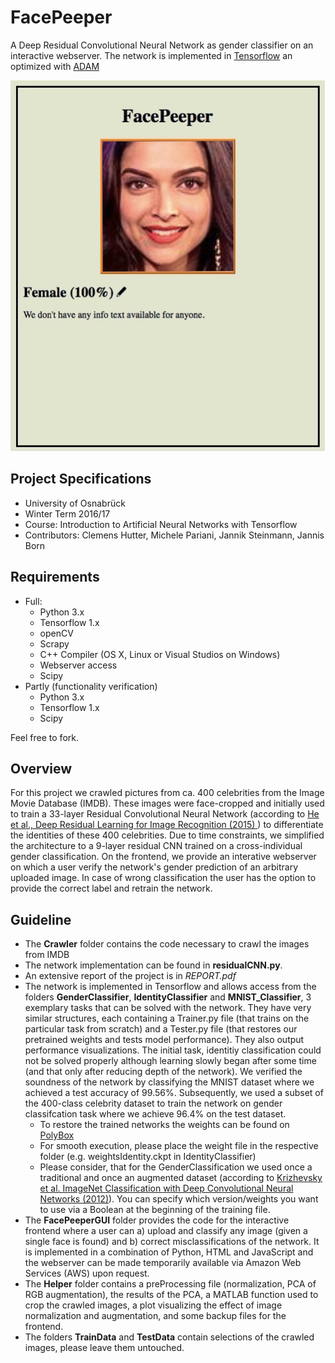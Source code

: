 # FacePeeper
A Deep Residual Convolutional Neural Network as gender classifier on an interactive webserver. The network is implemented in [Tensorflow](https://www.tensorflow.org/) an optimized with [ADAM](https://en.wikipedia.org/wiki/Stochastic_gradient_descent#Adam) 

![alt text](Helper/API.png?raw=true "API in action")


## Project Specifications 
- University of Osnabrück
- Winter Term 2016/17
- Course: Introduction to Artificial Neural Networks with Tensorflow
- Contributors: Clemens Hutter, Michele Pariani, Jannik Steinmann, Jannis Born


## Requirements
- Full: 
  * Python 3.x
  * Tensorflow 1.x 
  * openCV
  * Scrapy
  * C++ Compiler (OS X, Linux or Visual Studios on Windows)
  * Webserver access
  * Scipy
- Partly (functionality verification)
  * Python 3.x
  * Tensorflow 1.x
  * Scipy
  
 Feel free to fork.
 
 
## Overview
For this project we crawled pictures from ca. 400 celebrities from the Image Movie Database (IMDB). These images were 
face-cropped and initially used to train a 33-layer Residual Convolutional Neural Network (according to 
[He et al., Deep Residual Learning for Image Recognition (2015) ](https://arxiv.org/pdf/1512.03385.pdf)) to differentiate
the identities of these 400 celebrities. Due to time constraints, we simplified the  architecture to a 9-layer residual CNN trained on a cross-individual gender classification. On the frontend, we provide an interative webserver on which a user verify the network's gender prediction of an arbitrary uploaded image. In case of wrong classification the user has the option to provide the correct label and retrain the network.

## Guideline
- The **Crawler** folder contains the code necessary to crawl the images from IMDB
- The network implementation can be found in **residualCNN.py**.
- An extensive report of the project is in *REPORT.pdf* 
- The network is implemented in Tensorflow and allows access from the folders **GenderClassifier**, 
**IdentityClassifier** and **MNIST_Classifier**, 3 exemplary tasks that can be solved with the network. They have very similar structures, each containing a Trainer.py file 
(that trains on the particular task from scratch) and a Tester.py file (that restores our pretrained weights and tests model
performance). They also output performance visualizations. The initial task,
identitiy classification could not be solved properly although learning slowly began after some time (and that only after reducing
depth of the network). We verified the soundness of the network by classifying the MNIST dataset where we achieved a test 
accuracy of 99.56%. Subsequently, we used a subset of the 400-class celebrity dataset to train the network on gender classifcation
task where we achieve 96.4% on the test dataset.
  * To restore the trained networks the weights can be found on [PolyBox](https://polybox.ethz.ch/index.php/s/zinZWt1LwvCaQ07)
  * For smooth execution, please place the weight file in the respective folder (e.g. weightsIdentity.ckpt in IdentityClassifier)
  * Please consider, that for the GenderClassification we used once a traditional and once an augmented dataset (according to
  [Krizhevsky et al. ImageNet Classification with Deep Convolutional Neural Networks (2012)](https://www.nvidia.cn/content/tesla/pdf/machine-learning/imagenet-classification-with-deep-convolutional-nn.pdf)). You can
  specify which version/weights you want to use via a Boolean at the beginning of the training file.
- The **FacePeeperGUI** folder provides the code for the interactive frontend where a user can a) upload and classify any image
(given a single face is found) and b) correct misclassifications of the network. It is implemented in a combination
of Python, HTML and JavaScript and the webserver can be made temporarily available via Amazon Web Services (AWS) upon request.
- The **Helper** folder contains a preProcessing file (normalization, PCA of RGB augmentation), the results of the PCA, 
a MATLAB function used to crop the crawled images, a plot visualizing the effect of image normalization and augmentation, 
and some backup files for the frontend.
- The folders **TrainData** and **TestData** contain selections of the crawled images, please leave them untouched.

  
  
  
  
  
  
  
